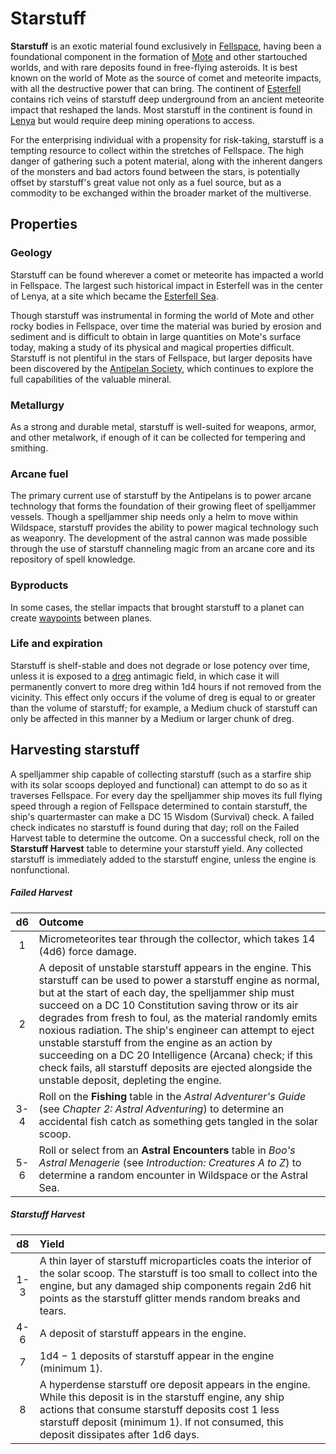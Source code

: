 # Starstuff

**Starstuff** is an exotic material found exclusively in [Fellspace](../astronomy/fellspace.md), having been a foundational component in the formation of [Mote](../mote/mote.md) and other startouched worlds, and with rare deposits found in free-flying asteroids. It is best known on the world of Mote as the source of comet and meteorite impacts, with all the destructive power that can bring. The continent of [Esterfell](../mote/esterfell) contains rich veins of starstuff deep underground from an ancient meteorite impact that reshaped the lands. Most starstuff in the continent is found in [Lenya](../mote/esterfell/lenya) but would require deep mining operations to access.

For the enterprising individual with a propensity for risk-taking, starstuff is a tempting resource to collect within the stretches of Fellspace. The high danger of gathering such a potent material, along with the inherent dangers of the monsters and bad actors found between the stars, is potentially offset by starstuff's great value not only as a fuel source, but as a commodity to be exchanged within the broader market of the multiverse.

## Properties

### Geology

Starstuff can be found wherever a comet or meteorite has impacted a world in Fellspace. The largest such historical impact in Esterfell was in the center of Lenya, at a site which became the [Esterfell Sea](../mote/esterfell/lenya/esterfell-sea).

Though starstuff was instrumental in forming the world of Mote and other rocky bodies in Fellspace, over time the material was buried by erosion and sediment and is difficult to obtain in large quantities on Mote's surface today, making a study of its physical and magical properties difficult. Starstuff is not plentiful in the stars of Fellspace, but larger deposits have been discovered by the [Antipelan Society](../organizations/antipelan-society/antipelan-society.md), which continues to explore the full capabilities of the valuable mineral.

### Metallurgy

As a strong and durable metal, starstuff is well-suited for weapons, armor, and other metalwork, if enough of it can be collected for tempering and smithing.

### Arcane fuel

The primary current use of starstuff by the Antipelans is to power arcane technology that forms the foundation of their growing fleet of spelljammer vessels. Though a spelljammer ship needs only a helm to move within Wildspace, starstuff provides the ability to power magical technology such as weaponry. The development of the astral cannon was made possible through the use of starstuff channeling magic from an arcane core and its repository of spell knowledge.

### Byproducts

In some cases, the stellar impacts that brought starstuff to a planet can create [waypoints](../lore/waypoints.md) between planes.

### Life and expiration

Starstuff is shelf-stable and does not degrade or lose potency over time, unless it is exposed to a [dreg](dreg-ore.md) antimagic field, in which case it will permanently convert to more dreg within 1d4 hours if not removed from the vicinity. This effect only occurs if the volume of dreg is equal to or greater than the volume of starstuff; for example, a Medium chuck of starstuff can only be affected in this manner by a Medium or larger chunk of dreg.

## Harvesting starstuff

A spelljammer ship capable of collecting starstuff (such as a starfire ship with its solar scoops deployed and functional) can attempt to do so as it traverses Fellspace. For every day the spelljammer ship moves its full flying speed through a region of Fellspace determined to contain starstuff, the ship's quartermaster can make a DC 15 Wisdom (Survival) check. A failed check indicates no starstuff is found during that day; roll on the Failed Harvest table to determine the outcome. On a successful check, roll on the **Starstuff Harvest** table to determine your starstuff yield. Any collected starstuff is immediately added to the starstuff engine, unless the engine is nonfunctional.

##### Failed Harvest
|  d6 | Outcome |
|:---:|:--------|
|  1  | Micrometeorites tear through the collector, which takes 14 (4d6) force damage. |
|  2  | A deposit of unstable starstuff appears in the engine. This starstuff can be used to power a starstuff engine as normal, but at the start of each day, the spelljammer ship must succeed on a DC 10 Constitution saving throw or its air degrades from fresh to foul, as the material randomly emits noxious radiation. The ship's engineer can attempt to eject unstable starstuff from the engine as an action by succeeding on a DC 20 Intelligence (Arcana) check; if this check fails, all starstuff deposits are ejected alongside the unstable deposit, depleting the engine. |
| 3-4 | Roll on the **Fishing** table in the _Astral Adventurer's Guide_ (see _Chapter 2: Astral Adventuring_) to determine an accidental fish catch as something gets tangled in the solar scoop.
| 5-6 | Roll or select from an **Astral Encounters** table in _Boo's Astral Menagerie_ (see _Introduction: Creatures A to Z_) to determine a random encounter in Wildspace or the Astral Sea. |

##### Starstuff Harvest
|  d8 | Yield |
|:---:|:------|
| 1-3 | A thin layer of starstuff microparticles coats the interior of the solar scoop. The starstuff is too small to collect into the engine, but any damaged ship components regain 2d6 hit points as the starstuff glitter mends random breaks and tears. |
| 4-6 | A deposit of starstuff appears in the engine. |
|  7  | 1d4 − 1 deposits of starstuff appear in the engine (minimum 1). |
|  8  | A hyperdense starstuff ore deposit appears in the engine. While this deposit is in the starstuff engine, any ship actions that consume starstuff deposits cost 1 less starstuff deposit (minimum 1). If not consumed, this deposit dissipates after 1d6 days. |
